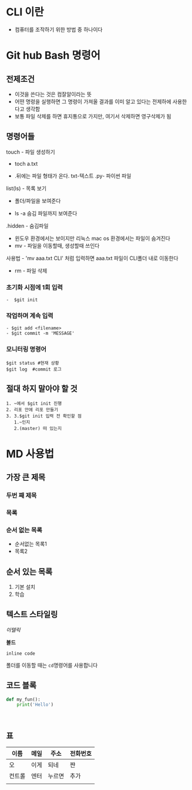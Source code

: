 
# CLI 이란
- 컴퓨터를 조작하기 위한 방법 중 하나이다
# Git hub Bash 명령어

##  전제조건

- 이것을 쓴다는 것은 컴잘알이라는 뜻
- 어떤 명령을 실행하면 그 명령이 가져올 결과를 이미 알고 
  있다는 전제하에 사용한다고 생각함
- 보통 파일 삭제를 하면 휴지통으로 가지만, 여기서 삭제하면
  영구삭제가 됨

## 명령어들

 touch - 파일 생성하기 

-  toch a.txt 

- .뒤에는 파일 형태가 온다. txt-텍스트 .py- 파이썬 파일

 list(ls) - 목록 보기

- 폴더/파일을 보여준다

- ls -a 숨김 파일까지 보여준다

 .hidden - 숨김파일 

- 윈도우 환경에서는 보이지만 리눅스 mac os 환경에서는
   파일이 숨겨진다
- mv - 파일을 이동할때, 생성할때 쓰인다

사용법 - 'mv aaa.txt CLI' 처럼 입력하면 aaa.txt 파일이 CLI폴더 내로 이동한다

- rm - 파일 삭제

### 초기화 시점에 1회 입력
```
-  $git init
```
### 작업하며 계속 입력
```
- $git add <filename>
- $git commit -m 'MESSAGE'
```
### 모니터링 명령어
```
$git status #현재 상황
$git log  #commit 로그

```
## 절대 하지 말아야 할 것
```
1. ~에서 $git init 진행
2. 리포 안에 리포 만들기
3. 3.$git init 입력 전 확인할 점
   1.~인지
   2.(master) 떠 있는지
```


# MD 사용법

## 가장 큰 제목

### 두번 째 제목

### 목록

### 순서 없는 목록

- 순서없는 목록1
- 목록2

## 순서 있는 목록

1. 기본 설치
2. 학습



## 텍스트 스타일링

*이텔릭*

**볼드**

`inline code`

폴더를 이동할 때는 `cd`명령어를 사용합니다

## 코드 블록

```python
def my_fun():
    print('Hello')
    
 
```

## 표

| 이름   | 메일 | 주소   | 전화번호 |
| ------ | ---- | ------ | -------- |
| 오     | 이게 | 되네   | 쨘       |
| 컨트롤 | 엔터 | 누르면 | 추가     |
|        |      |        |          |

















